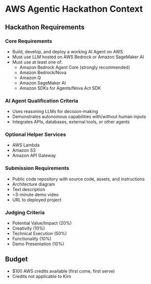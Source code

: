 # AWS Agentic Hackathon Context

## Hackathon Requirements

### Core Requirements
- Build, develop, and deploy a working AI Agent on AWS
- Must use LLM hosted on AWS Bedrock or Amazon SageMaker AI
- Must use at least one of:
  - Amazon Bedrock Agent Core (strongly recommended)
  - Amazon Bedrock/Nova
  - Amazon Q
  - Amazon SageMaker AI
  - Amazon SDKs for Agents/Nova Act SDK

### AI Agent Qualification Criteria
- Uses reasoning LLMs for decision-making
- Demonstrates autonomous capabilities with/without human inputs
- Integrates APIs, databases, external tools, or other agents

### Optional Helper Services
- AWS Lambda
- Amazon S3
- Amazon API Gateway

### Submission Requirements
- Public code repository with source code, assets, and instructions
- Architecture diagram
- Text description
- ~3-minute demo video
- URL to deployed project

### Judging Criteria
- Potential Value/Impact (20%)
- Creativity (10%)
- Technical Execution (50%)
- Functionality (10%)
- Demo Presentation (10%)

## Budget
- $100 AWS credits available (first come, first serve)
- Credits not applicable to Kiro